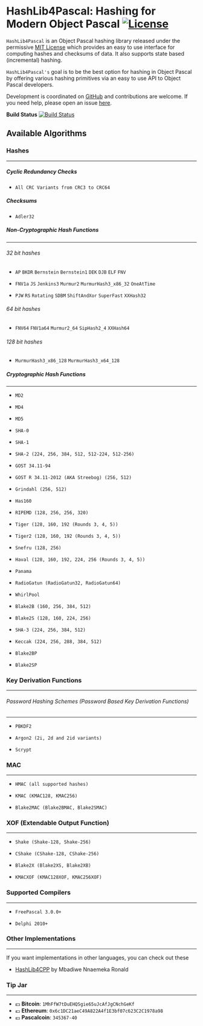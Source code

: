HashLib4Pascal: Hashing for Modern Object Pascal [![License](http://img.shields.io/badge/license-MIT-green.svg)](https://github.com/Xor-el/HashLib4Pascal/blob/master/LICENSE)
========================================

``HashLib4Pascal`` is an Object Pascal hashing library released under the permissive [MIT License](https://github.com/Xor-el/HashLib4Pascal/blob/master/LICENSE) which provides an easy to use interface for computing hashes and checksums of data. It also supports state based (incremental) hashing.

``HashLib4Pascal's`` goal is to be the best option for hashing in Object Pascal by offering various hashing primitives via an easy to use API to Object Pascal developers.

Development is coordinated on [GitHub](https://github.com/Xor-el/HashLib4Pascal) and contributions are welcome. If you need help, please open an issue [here](https://github.com/Xor-el/HashLib4Pascal/issues).


**Build Status**
[![Build Status](https://travis-ci.org/Xor-el/HashLib4Pascal.svg?branch=master)](https://travis-ci.org/Xor-el/HashLib4Pascal)

Available Algorithms
----------------------------------------

 ### Hashes
----------------------------------------
##### Cyclic Redundancy Checks

* `All CRC Variants from CRC3 to CRC64` 

##### Checksums

* `Adler32`

##### Non-Cryptographic Hash Functions 
----------------------------------------

###### 32 bit hashes

* `AP` `BKDR` `Bernstein` `Bernstein1` `DEK` `DJB` `ELF` `FNV` 

* `FNV1a` `JS` `Jenkins3` `Murmur2` `MurmurHash3_x86_32` `OneAtTime`

*  `PJW` `RS` `Rotating` `SDBM` `ShiftAndXor` `SuperFast` `XXHash32`

###### 64 bit hashes

* `FNV64` `FNV1a64` `Murmur2_64` `SipHash2_4` `XXHash64`

###### 128 bit hashes

* `MurmurHash3_x86_128` `MurmurHash3_x64_128` 

##### Cryptographic Hash Functions 
----------------------------------------

 * `MD2`

 * `MD4`

 * `MD5`

 * `SHA-0`

 * `SHA-1`

 * `SHA-2 (224, 256, 384, 512, 512-224, 512-256)`

 * `GOST 34.11-94`

 * `GOST R 34.11-2012 (AKA Streebog) (256, 512)`
 
 * `Grindahl (256, 512)`
 
 * `Has160`

 * `RIPEMD (128, 256, 256, 320)`

 * `Tiger (128, 160, 192 (Rounds 3, 4, 5))` 

 * `Tiger2 (128, 160, 192 (Rounds 3, 4, 5))` 
 
 * `Snefru (128, 256)`
 
 * `Haval (128, 160, 192, 224, 256 (Rounds 3, 4, 5))`
 
 * `Panama`
 
 * `RadioGatun (RadioGatun32, RadioGatun64)`

 * `WhirlPool`

 * `Blake2B (160, 256, 384, 512)`
 
 * `Blake2S (128, 160, 224, 256)`

 * `SHA-3 (224, 256, 384, 512)`
 
 * `Keccak (224, 256, 288, 384, 512)`

 * `Blake2BP`

 * `Blake2SP`

### Key Derivation Functions
----------------------------------------

###### Password Hashing Schemes (Password Based Key Derivation Functions)

----------------------------------------

* `PBKDF2`
 
* `Argon2 (2i, 2d and 2id variants)`

* `Scrypt`

### MAC
----------------------------------------

* `HMAC (all supported hashes)`

* `KMAC (KMAC128, KMAC256)`

* `Blake2MAC (Blake2BMAC, Blake2SMAC)`

### XOF (Extendable Output Function)
----------------------------------------

* `Shake (Shake-128, Shake-256)`

* `CShake (CShake-128, CShake-256)`

* `Blake2X (Blake2XS, Blake2XB)`

* `KMACXOF (KMAC128XOF, KMAC256XOF)`

### Supported Compilers
----------------------------------------

* `FreePascal 3.0.0+`

* `Delphi 2010+`

### Other Implementations
----------------------------------------

If you want implementations in other languages, you can check out these

* [HashLib4CPP](https://github.com/ron4fun/HashLib4CPP) by Mbadiwe Nnaemeka Ronald

### Tip Jar
----------------------------------------

* :dollar: **Bitcoin**: `1MhFfW7tDuEHQSgie65uJcAfJgCNchGeKf`
* :euro: **Ethereum**: `0x6c1DC21aeC49A822A4f1E3bf07c623C2C1978a98`
* :pound: **Pascalcoin**: `345367-40`
